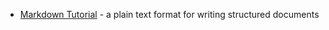 * [Markdown Tutorial](http://commonmark.org/help/tutorial/) - a plain text format for writing structured documents
